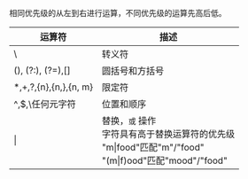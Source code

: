 相同优先级的从左到右进行运算，不同优先级的运算先高后低。

| 运算符                 | 描述           |
| ---------------------- | -------------- |
| \\                     | 转义符         |
| (), (?:), (?=),\[\]    | 圆括号和方括号 |
| \*,+,?,{n},{n,},{n, m} | 限定符         |
| ^,$,\\任何元字符       | 位置和顺序     |
| \|                     | 替换，`或` 操作<br>字符具有高于替换运算符的优先级<br>"m\|food"匹配"m"/"food"<br>"(m\|f)ood"匹配"mood"/"food"               |
